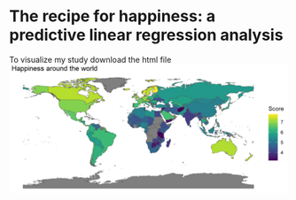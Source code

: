 # The recipe for happiness: a predictive linear regression analysis


To visualize my study download the html file
![Alt text](./HappinessInTheWorld.PNG "appinessInTheWorld")

